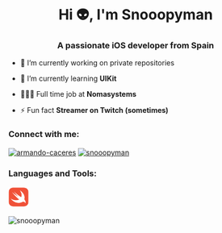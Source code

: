 <h1 align="center">Hi 👽, I'm Snooopyman</h1>
<h3 align="center">A passionate iOS developer from Spain</h3>

- 🔭 I’m currently working on private repositories

- 🌱 I’m currently learning **UIKit**

- 👨🏽‍💻 Full time job at **Nomasystems**

- ⚡ Fun fact **Streamer on Twitch (sometimes)**

<h3 align="left">Connect with me:</h3>
<p align="left">
<a href="https://linkedin.com/in/armando-caceres" target="blank"><img align="center" src="https://raw.githubusercontent.com/rahuldkjain/github-profile-readme-generator/master/src/images/icons/Social/linked-in-alt.svg" alt="armando-caceres" height="30" width="40" /></a>
<a href="https://instagram.com/snooopyman" target="blank"><img align="center" src="https://raw.githubusercontent.com/rahuldkjain/github-profile-readme-generator/master/src/images/icons/Social/instagram.svg" alt="snooopyman" height="30" width="40" /></a>
</p>

<h3 align="left">Languages and Tools:</h3>
<p align="left"> <a href="https://developer.apple.com/swift/" target="_blank" rel="noreferrer"> <img src="https://raw.githubusercontent.com/devicons/devicon/master/icons/swift/swift-original.svg" alt="swift" width="40" height="40"/> </a> </p>

<p><img align="center" src="https://github-readme-stats.vercel.app/api/top-langs?username=snooopyman&show_icons=true&locale=en&layout=compact" alt="snooopyman" /></p>
